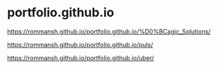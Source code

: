 # portfolio.github.io
https://rommansh.github.io/portfolio.github.io/%D0%BCagic_Solutions/

https://rommansh.github.io/portfolio.github.io/puls/

https://rommansh.github.io/portfolio.github.io/uber/
